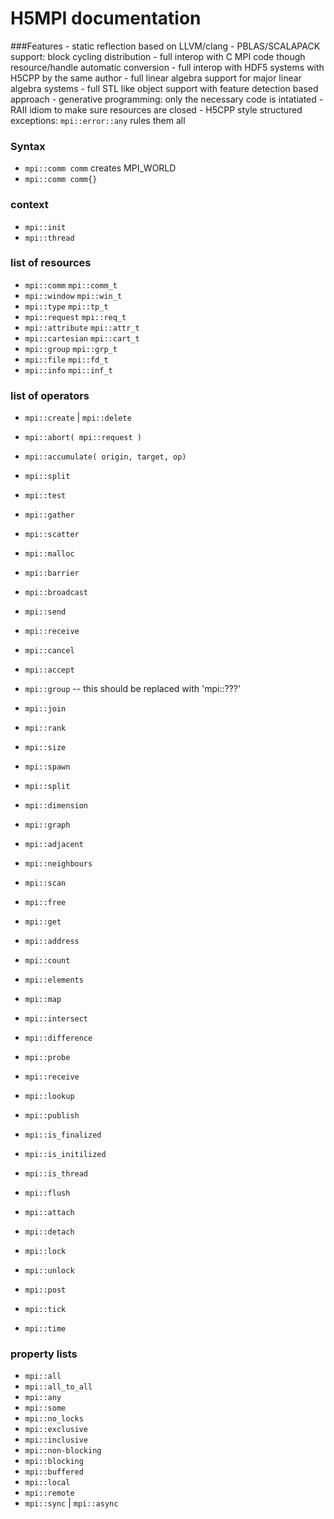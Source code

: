 # H5MPI documentation 


###Features
    - static reflection based on LLVM/clang
    - PBLAS/SCALAPACK support: block cycling distribution
    - full interop with C MPI code though resource/handle automatic conversion
    - full interop with HDF5 systems with H5CPP by the same author
    - full linear algebra support for major linear algebra systems
    - full STL like object support with feature detection based approach
    - generative programming: only the necessary code is intatiated
    - RAII idiom to make sure resources are closed
    - H5CPP style structured exceptions: `mpi::error::any` rules them all

### Syntax

- `mpi::comm comm` creates MPI_WORLD
- `mpi::comm comm{}`


### context
- `mpi::init`
- `mpi::thread`

### list of resources
- `mpi::comm`      `mpi::comm_t`
- `mpi::window`    `mpi::win_t`
- `mpi::type`      `mpi::tp_t`
- `mpi::request`   `mpi::req_t`
- `mpi::attribute` `mpi::attr_t`
- `mpi::cartesian` `mpi::cart_t`
- `mpi::group`     `mpi::grp_t`
- `mpi::file`      `mpi::fd_t`
- `mpi::info`      `mpi::inf_t`


### list of operators
- `mpi::create` | `mpi::delete`

- `mpi::abort( mpi::request )`
- `mpi::accumulate( origin, target, op)`
- `mpi::split`
- `mpi::test`
- `mpi::gather`
- `mpi::scatter`
- `mpi::malloc`
- `mpi::barrier`
- `mpi::broadcast`
- `mpi::send`
- `mpi::receive`
- `mpi::cancel`
- `mpi::accept`
- `mpi::group` -- this should be replaced with 'mpi::???'
- `mpi::join`
- `mpi::rank`
- `mpi::size`
- `mpi::spawn`
- `mpi::split`
- `mpi::dimension`
- `mpi::graph`
- `mpi::adjacent`
- `mpi::neighbours`
- `mpi::scan`
- `mpi::free`
- `mpi::get`
- `mpi::address`
- `mpi::count`
- `mpi::elements`
- `mpi::map`
- `mpi::intersect`
- `mpi::difference`
- `mpi::probe`
- `mpi::receive`
- `mpi::lookup`
- `mpi::publish`

- `mpi::is_finalized`
- `mpi::is_initilized`
- `mpi::is_thread`

- `mpi::flush`
- `mpi::attach`
- `mpi::detach`
- `mpi::lock`
- `mpi::unlock`
- `mpi::post`
- `mpi::tick`
- `mpi::time`

### property lists
- `mpi::all`
- `mpi::all_to_all`
- `mpi::any`
- `mpi::some`
- `mpi::no_locks`
- `mpi::exclusive`
- `mpi::inclusive`
- `mpi::non-blocking`
- `mpi::blocking`
- `mpi::buffered`
- `mpi::local`
- `mpi::remote`
- `mpi::sync` | `mpi::async`

